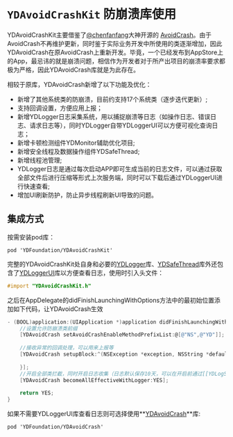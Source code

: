 # ``YDAvoidCrashKit`` 防崩溃库使用

YDAvoidCrashKit主要借鉴了[@chenfanfang](https://github.com/chenfanfang)大神开源的 [AvoidCrash](https://github.com/chenfanfang/AvoidCrash)。由于AvoidCrash不再维护更新，同时鉴于实际业务开发中所使用的类逐渐增加，因此YDAvoidCrash在原AvoidCrash上重新开发。毕竟，一个已经发布到AppStore上的App，最忌讳的就是崩溃问题，相信作为开发者对于所产出项目的崩溃率要求都极为严格，因此YDAvoidCrash库就是为此存在。

相较于原库，YDAvoidCrash新增了以下功能及优化：

- 新增了其他系统类的防崩溃，目前约支持17个系统类（逐步迭代更新）;
- 支持回调设置，方便应用上报；
- 新增YDLogger日志采集系统，用以捕捉崩溃等日志（如操作日志、错误日志、请求日志等），同时YDLogger自带YDLoggerUI可以方便可视化查询日志；
- 新增卡顿检测组件YDMonitor辅助优化项目;
- 新增安全线程及数据操作组件YDSafeThread;
- 新增线程池管理;
- YDLogger日志是通过每次启动APP即可生成当前的日志文件，可以通过获取全部文件后进行压缩等形式上次服务端，同时可以下载后通过YDLoggerUI进行快速查看;
- 增加UI刷新防护，防止异步线程刷新UI导致的问题。
  
## 集成方式

按需安装pod库：

``` cocoapods
pod 'YDFoundation/YDAvoidCrashKit'
```

完整的YDAvoidCrashKit处自身和必要的[YDLogger](YDLogger.md)库、[YDSafeThread](YDSafeThread.md)库外还包含了[YDLoggerUI](YDFoundationReadMe/YDLogger.md#YDLoggerUI)库以方便查看日志，使用时引入头文件：

``` Objective-C
#import "YDAvoidCrashKit.h"
```

之后在AppDelegate的didFinishLaunchingWithOptions方法中的最初始位置添加如下代码，让YDAvoidCrash生效

``` Objective-C
- (BOOL)application:(UIApplication *)application didFinishLaunchingWithOptions:(NSDictionary *)launchOptions {
    //设置允许防崩溃类前缀
    [YDAvoidCrash setAvoidCrashEnableMethodPrefixList:@[@"NS",@"YD"]];
    
    //接收异常的回调处理，可以用来上报等
    [YDAvoidCrash setupBlock:^(NSException *exception, NSString *defaultToDo, BOOL upload) {
            
    }];
    //开启全部类拦截，同时开启日志收集（日志默认保存10天，可以在开启前通过[[YDLogService shared] clearLogWithDayTime:5]设置）
    [YDAvoidCrash becomeAllEffectiveWithLogger:YES];
    
    return YES;
}
```

如果不需要YDLoggerUI库查看日志则可选择使用**[YDAvoidCrash](YDAvoidCrash.md)**库:

``` cocoapods
pod 'YDFoundation/YDAvoidCrash'
```
